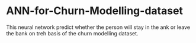 # ANN-for-Churn-Modelling-dataset

This neural network predict whether the person will stay in the ank or leave the bank on treh basis of the churn modelling dataset.
